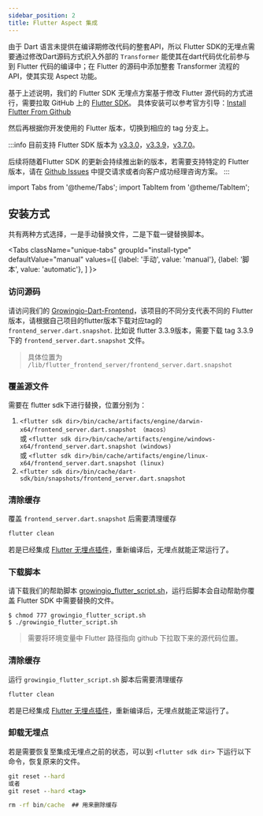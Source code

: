 ```yaml
---
sidebar_position: 2
title: Flutter Aspect 集成
---
```


由于 Dart 语言未提供在编译期修改代码的整套API，所以 Flutter SDK的无埋点需要通过修改Dart源码方式织入外部的 `Transformer` 能使其在dart代码优化前参与到 Flutter 代码的编译中；在 Flutter 的源码中添加整套 Transformer 流程的API，使其实现 Aspect 功能。

基于上述说明，我们的 Flutter SDK 无埋点方案基于修改 Flutter 源代码的方式进行，需要拉取 GitHub 上的 [Flutter SDK](https://github.com/flutter/flutter)。
具体安装可以参考官方引导：[Install Flutter From Github](https://docs.flutter.dev/get-started/install/macos#downloading-straight-from-github-instead-of-using-an-archive)

然后再根据你开发使用的 Flutter 版本，切换到相应的 tag 分支上。

:::info
目前支持 Flutter SDK 版本为 [v3.3.0](https://github.com/growingio/growingio-dart-frontend/tree/feat/3.3.0)，[v3.3.9](https://github.com/growingio/growingio-dart-frontend/tree/feat/3.3.9)，[v3.7.0](https://github.com/growingio/growingio-dart-frontend/tree/feat/3.7.0)。

后续将随着Flutter SDK 的更新会持续推出新的版本，若需要支持特定的 Flutter 版本，请在 [Github Issues](https://github.com/growingio/growingio-dart-frontend/issues) 中提交请求或者向客户成功经理咨询方案。
:::

import Tabs from '@theme/Tabs';
import TabItem from '@theme/TabItem';

## 安装方式
共有两种方式选择，一是手动替换文件，二是下载一键替换脚本。

<Tabs
  className="unique-tabs"
  groupId="install-type"
  defaultValue="manual"
  values={[
    {label: '手动', value: 'manual'},
    {label: '脚本', value: 'automatic'},
  ]
}>

<TabItem value="manual">

### 访问源码
请访问我们的 [Growingio-Dart-Frontend](https://github.com/growingio/growingio-dart-frontend)，该项目的不同分支代表不同的 Flutter 版本，请根据自己项目的flutter版本下载对应tag的 `frontend_server.dart.snapshot`.
比如说 flutter 3.3.9版本，需要下载 tag 3.3.9 下的 `frontend_server.dart.snapshot` 文件。

> 具体位置为 `/lib/flutter_frontend_server/frontend_server.dart.snapshot`

### 覆盖源文件
需要在 flutter sdk下进行替换，位置分别为：
1.  `<flutter sdk dir>/bin/cache/artifacts/engine/darwin-x64/frontend_server.dart.snapshot （macos）`  
    或 `<flutter sdk dir>/bin/cache/artifacts/engine/windows-x64/frontend_server.dart.snapshot (windows)`  
    或 `<flutter sdk dir>/bin/cache/artifacts/engine/linux-x64/frontend_server.dart.snapshot (linux)`
2. `<flutter sdk dir>/bin/cache/dart-sdk/bin/snapshots/frontend_server.dart.snapshot`

### 清除缓存
覆盖 `frontend_server.dart.snapshot` 后需要清理缓存
```cmd
flutter clean
```
若是已经集成 [Flutter 无埋点插件](/docs/framework/flutter/Flutter%20SDK)，重新编译后，无埋点就能正常运行了。

</TabItem>


<TabItem value="automatic">

### 下载脚本
请下载我们的帮助脚本 [growingio_flutter_script.sh](https://github.com/growingio/growingio-sdk-flutter/releases/download/untagged-2db07cdfabd4e3482718/growingio_flutter_script.sh)，运行后脚本会自动帮助你覆盖 Flutter SDK 中需要替换的文件。

```shell
$ chmod 777 growingio_flutter_script.sh
$ ./growingio_flutter_script.sh
```


> 需要将环境变量中 Flutter 路径指向 github 下拉取下来的源代码位置。

### 清除缓存
运行 `growingio_flutter_script.sh` 脚本后需要清理缓存
```cmd
flutter clean
```
若是已经集成 [Flutter 无埋点插件](/docs/framework/flutter/Flutter%20SDK)，重新编译后，无埋点就能正常运行了。

</TabItem>
</Tabs>

### 卸载无埋点
若是需要恢复至集成无埋点之前的状态，可以到 `<flutter sdk dir>` 下运行以下命令，恢复原来的文件。
```cmd
git reset --hard 
或者
git reset --hard <tag>

rm -rf bin/cache  ## 用来删除缓存 
```


